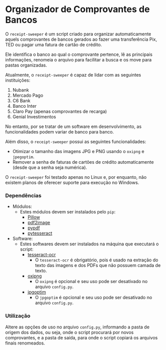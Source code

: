 # Organizador de Comprovantes de Bancos

O `receipt-sweeper` é um script criado para organizar automaticamente aquels comprovantes de bancos gerados ao fazer uma
transferência Pix, TED ou pagar uma fatura de cartão de crédito.

Ele identifica o banco ao qual o comprovante pertence, lê as principais informações, renomeia o arquivo para facilitar 
a busca e os move para pastas organizadas.

Atualmente, o `receipt-sweeper` é capaz de lidar com as seguintes instituições:
1. Nubank
2. Mercado Pago
3. C6 Bank
4. Banco Inter
5. Claro Pay (apenas comprovantes de recarga)
6. Genial Investimentos

No entanto, por se tratar de um software em desenvolvimento, as funcionalidades podem variar de banco para banco.

Além disso, o `receipt-sweeper` possui as seguintes funcionalidades:
* Otimizar o tamanho das imagens JPG e PNG usando o `oxipng` e `jpegoptim`.
* Remover a senha de faturas de cartões de crédito automaticamente (desde que a senha seja numérica).

O `receipt-sweeper` foi testado apenas no Linux e, por enquanto, não existem planos de oferecer suporte para execução no
Windows.

### Dependências
* Módulos:
  * Estes módulos devem ser instalados pelo `pip`: 
    * [Pillow](https://pypi.org/project/pillow/)
    * [pdf2image](https://pypi.org/project/pdf2image/)
    * [pypdf](https://pypi.org/project/pypdf/)
    * [pytesseract](https://pypi.org/project/pytesseract/)
* Software:
  * Estes softwares devem ser instalados na máquina que executará o script:
    * [tesseract-ocr](https://tesseract-ocr.github.io/tessdoc/Installation.html)
      * O `tesseract-ocr` é obrigatório, pois é usado na extração do texto das imagens e dos PDFs que não possuem camada de texto.
    * [oxipng](https://github.com/shssoichiro/oxipng)
      * O `oxipng` é opcional e seu uso pode ser desativado no arquivo `config.py`.
    * [jpgoptim](https://github.com/tjko/jpegoptim)
      * O `jpgoptim` é opcional e seu uso pode ser desativado no arquivo `config.py`.

### Utilização

Altere as opções de uso no arquivo `config.py`, informando a pasta de origem dos dados, ou seja, onde o script procurará
por novos comprovantes, e a pasta de saída, para onde o script copiará os arquivos finais renomeados.